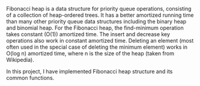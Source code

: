 Fibonacci heap is a data structure for priority queue operations, consisting of a collection of heap-ordered trees. It has a better amortized running time than many other priority queue data structures including the binary heap and binomial heap. For the Fibonacci heap, the find-minimum operation takes constant (O(1)) amortized time. The insert and decrease key operations also work in constant amortized time. Deleting an element (most often used in the special case of deleting the minimum element) works in O(log n) amortized time, where n is the size of the heap (taken from Wikipedia). 

In this project, I have implemented Fibonacci heap structure and its common functions. 
